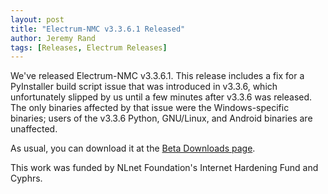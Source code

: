 ```yaml
---
layout: post
title: "Electrum-NMC v3.3.6.1 Released"
author: Jeremy Rand
tags: [Releases, Electrum Releases]
---
```


We've released Electrum-NMC v3.3.6.1.  This release includes a fix for a PyInstaller build script issue that was introduced in v3.3.6, which unfortunately slipped by us until a few minutes after v3.3.6 was released.  The only binaries affected by that issue were the Windows-specific binaries; users of the v3.3.6 Python, GNU/Linux, and Android binaries are unaffected.

As usual, you can download it at the [Beta Downloads page]({{site.baseurl}}download/betas/#electrum-nmc).

This work was funded by NLnet Foundation's Internet Hardening Fund and Cyphrs.
